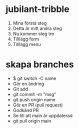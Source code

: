 # jubilant-tribble
1. Mina första steg
2. Detta är mitt andra steg
3. Nu kommer steg tre
4. Tilllägg form
5. Tilllägg menu

# skapa branches 
* $ git switch -C name
* Gör en ändring
* Git add .
* git commit -m "msg"
* git push origin name
* Gör en PR (pull request)
* Godkänd PR
* Se till att main är uppdaterad
* git pull origin main